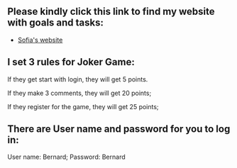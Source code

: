 Please kindly click this link to find my website with goals and tasks:
-------------
- [Sofia's website](http://dev-sofias-2nd-website.pantheonsite.io/)

I set 3 rules for Joker Game:
--------
If they get start with login, they will get 5 points.

If they make 3 comments, they will get 20 points;

If they register for the game, they will get 25 points;

There are User name and password for you to log in:
----
User name: Bernard; Password: Bernard
